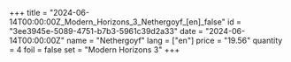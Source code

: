 +++
title = "2024-06-14T00:00:00Z_Modern_Horizons_3_Nethergoyf_[en]_false"
id = "3ee3945e-5089-4751-b7b3-5961c39d2a33"
date = "2024-06-14T00:00:00Z"
name = "Nethergoyf"
lang = ["en"]
price = "19.56"
quantity = 4
foil = false
set = "Modern Horizons 3"
+++
